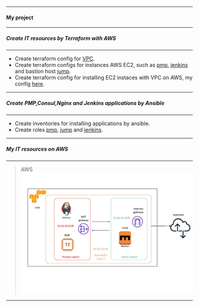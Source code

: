 --------------------------------
#### My project
-----------------------
##### Create IT resources by Terraform with AWS
-----------------------------------------------
- Create terraform config for [VPC](https://github.com/ifanui/it-dev/tree/master/terraform/modules/vpc).
- Create terraform configs for instances AWS EC2, such as [pmp](https://github.com/ifanui/it-dev/tree/master/terraform/modules/pmp), [jenkins](https://github.com/ifanui/it-dev/tree/master/terraform/modules/jenkins) and bastion host [jump](https://github.com/ifanui/it-dev/tree/master/terraform/modules/jump).
- Create terraform config for installing EC2 instaces with VPC on AWS, my config [here](https://github.com/ifanui/it-dev/blob/master/terraform/prod/main.tf).
------------------------------------------------
##### Create PMP,Consul,Nginx and Jenkins applications by Ansible
-----------------------------------------------------------------
- Create inventories for installing applications by ansible.
- Create roles [pmp](https://github.com/ifanui/it-dev/tree/master/ansible/pmp), [jump](https://github.com/ifanui/it-dev/tree/master/ansible/jump) and [jenkins](https://github.com/ifanui/it-dev/tree/master/ansible/jenkins).
-----------------------------------------------------------------
##### My IT resources on AWS
----------------------------
>AWS
![AWS](https://github.com/ifanui/it-dev/blob/master/images/aws.jpg)
-----------------------------------------------------------------
